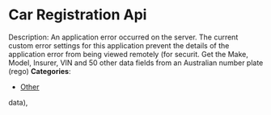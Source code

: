 # Car Registration Api


Description: An application error occurred on the server. The current custom error settings for this application prevent the details of the application error from being viewed remotely (for securit. Get the Make, Model, Insurer, VIN and 50 other data fields from an Australian number plate (rego)
**Categories**:

- [Other](https://github/awesome-apis/awesome-apis#other)



data),


